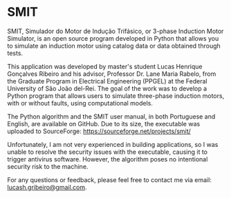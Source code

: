 # SMIT
SMIT, Simulador do Motor de Indução Trifásico, or 3-phase Induction Motor Simulator, is an open source program developed in Python that allows you to simulate an induction motor using catalog data or data obtained through tests.

This application was developed by master's student Lucas Henrique Gonçalves Ribeiro and his advisor, Professor Dr. Lane Maria Rabelo, from the Graduate Program in Electrical Engineering (PPGEL) at the Federal University of São João del-Rei. The goal of the work was to develop a Python program that allows users to simulate three-phase induction motors, with or without faults, using computational models.

The Python algorithm and the SMIT user manual, in both Portuguese and English, are available on GitHub. Due to its size, the executable was uploaded to SourceForge: https://sourceforge.net/projects/smit/

Unfortunately, I am not very experienced in building applications, so I was unable to resolve the security issues with the executable, causing it to trigger antivirus software. However, the algorithm poses no intentional security risk to the machine.

For any questions or feedback, please feel free to contact me via email: lucash.gribeiro@gmail.com.

